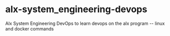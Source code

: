# alx-system_engineering-devops
Alx System Engineering DevOps to learn devops on the alx program -- linux and docker commands
